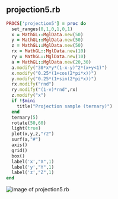 
## projection5.rb

```ruby
PROCS['projection5'] = proc do
  set_ranges(0,1,0,1,0,1)
  x = MathGL::MglData.new(50)
  y = MathGL::MglData.new(50)
  z = MathGL::MglData.new(50)
  rx = MathGL::MglData.new(10)
  ry = MathGL::MglData.new(10)
  a = MathGL::MglData.new(20,30)
  a.modify("30*x*y*(1-x-y)^2*(x+y<1)")
  x.modify("0.25*(1+cos(2*pi*x))")
  y.modify("0.25*(1+sin(2*pi*x))")
  rx.modify("rnd")
  ry.modify("(1-v)*rnd",rx)
  z.modify("x")
  if !$mini
    title("Projection sample (ternary)")
  end
  ternary(5)
  rotate(50,60)
  light(true)
  plot(x,y,z,"r2")
  surf(a,"#")
  axis()
  grid()
  box()
  label('x',"X",1)
  label('y',"Y",1)
  label('z',"Z",1)
end


```
![image of projection5.rb](https://raw.github.com/masa16/ruby-mathgl-sample/master/samples/projection5/projection5.png)
